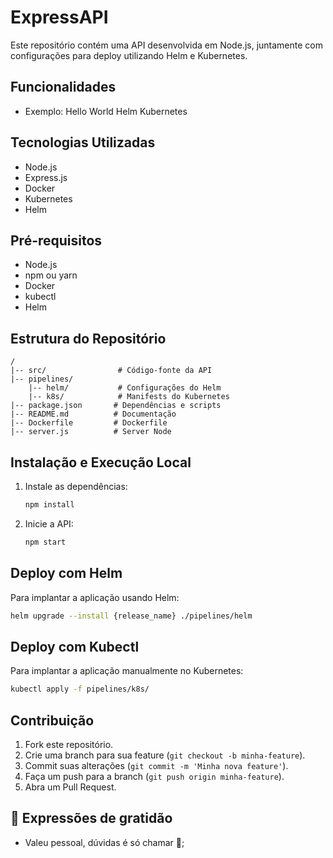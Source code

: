 # ExpressAPI

Este repositório contém uma API desenvolvida em Node.js, juntamente com configurações para deploy utilizando Helm e Kubernetes.

## Funcionalidades

* Exemplo: Hello World Helm Kubernetes

## Tecnologias Utilizadas

* Node.js
* Express.js 
* Docker
* Kubernetes
* Helm

## Pré-requisitos

* Node.js
* npm ou yarn
* Docker
* kubectl
* Helm

## Estrutura do Repositório

```
/
|-- src/                # Código-fonte da API
|-- pipelines/
    |-- helm/           # Configurações do Helm
    |-- k8s/            # Manifests do Kubernetes
|-- package.json       # Dependências e scripts
|-- README.md          # Documentação
|-- Dockerfile         # Dockerfile
|-- server.js          # Server Node
```

## Instalação e Execução Local

1. Instale as dependências:
   ```sh
   npm install
   ```
2. Inicie a API:
   ```sh
   npm start
   ```

## Deploy com Helm

Para implantar a aplicação usando Helm:

```sh
helm upgrade --install {release_name} ./pipelines/helm
```

## Deploy com Kubectl

Para implantar a aplicação manualmente no Kubernetes:

```sh
kubectl apply -f pipelines/k8s/
```

## Contribuição

1. Fork este repositório.
2. Crie uma branch para sua feature (`git checkout -b minha-feature`).
3. Commit suas alterações (`git commit -m 'Minha nova feature'`).
4. Faça um push para a branch (`git push origin minha-feature`).
5. Abra um Pull Request.

## 🎁 Expressões de gratidão
* Valeu pessoal, dúvidas é só chamar 📢;
